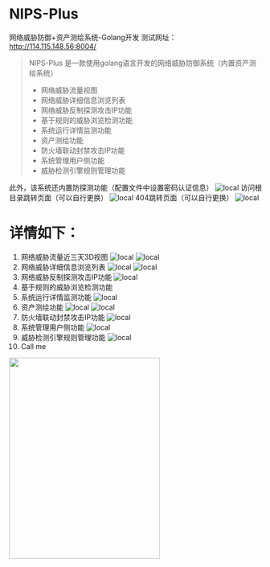 # NIPS-Plus
网络威胁防御+资产测绘系统-Golang开发
测试网址：http://114.115.148.56:8004/
> NIPS-Plus 是一款使用golang语言开发的网络威胁防御系统（内置资产测绘系统）
> - 网络威胁流量视图
> - 网络威胁详细信息浏览列表
> - 网络威胁反制探测攻击IP功能
> - 基于规则的威胁浏览检测功能
> - 系统运行详情监测功能
> - 资产测绘功能
> - 防火墙联动封禁攻击IP功能
> - 系统管理用户侧功能
> - 威胁检测引擎规则管理功能

此外，该系统还内置防探测功能（配置文件中设置密码认证信息）
![local](./img/verify.png)
访问根目录跳转页面（可以自行更换）
![local](./img/iump.png)
404跳转页面（可以自行更换）
![local](./img/404.png)

# 详情如下：

1. 网络威胁流量近三天3D视图
![local](./img/nips.png)
![local](./img/table.png)
2. 网络威胁详细信息浏览列表
![local](./img/label.png)
![local](./img/table-2.png)
3. 网络威胁反制探测攻击IP功能
![local](./img/counter.png)
4. 基于规则的威胁浏览检测功能
5. 系统运行详情监测功能
![local](./img/engine.png)
6. 资产测绘功能
![local](./img/nam.png)
![local](./img/nam-2.png)
8. 防火墙联动封禁攻击IP功能
![local](./img/waf.png)
9. 系统管理用户侧功能
![local](./img/users.png)
10. 威胁检测引擎规则管理功能
![local](./img/rules.png)
11. Call me
<img src="./img/2.jpg" width="300" height="400">
